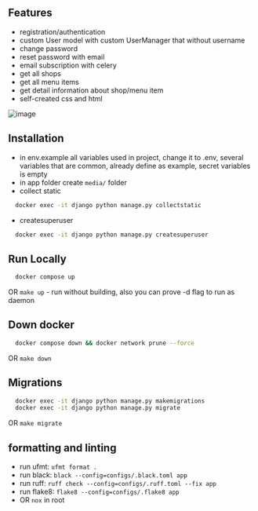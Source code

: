 ## Features
- registration/authentication
- custom User model with custom UserManager that without username
- change password
- reset password with email
- email subscription with celery
- get all shops
- get all menu items
- get detail information about shop/menu item
- self-created css and html

![image](https://user-images.githubusercontent.com/91421235/235482707-02124c5d-3150-4063-bc2c-e011dd5602c2.png)

## Installation
- in env.example all variables used in project, change it to .env, several variables that are common, already define as example, secret variables is empty
- in app folder create `media/` folder
- collect static
```bash
  docker exec -it django python manage.py collectstatic
```
- createsuperuser
```bash
  docker exec -it django python manage.py createsuperuser
```

## Run Locally
```bash
  docker compose up
```
OR `make up` - run without building, also you can prove -d flag to run as daemon

## Down docker
```bash
  docker compose down && docker network prune --force
```
OR `make down`

## Migrations
```bash
  docker exec -it django python manage.py makemigrations
  docker exec -it django python manage.py migrate
```
OR `make migrate`


## formatting and linting
- run ufmt: `ufmt format .`
- run black: `black --config=configs/.black.toml app`
- run ruff: `ruff check --config=configs/.ruff.toml --fix app`
- run flake8: `flake8 --config=configs/.flake8 app`
- OR `nox` in root

